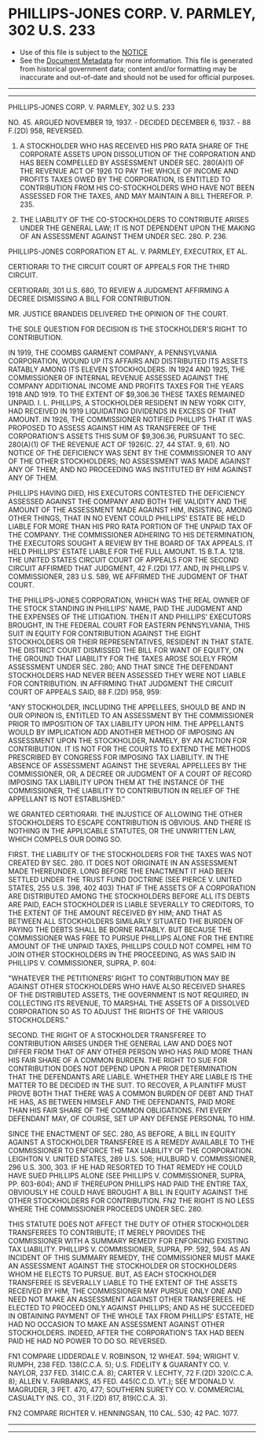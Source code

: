 ---
---

# PHILLIPS-JONES CORP. V. PARMLEY, 302 U.S. 233

* Use of this file is subject to the [NOTICE](https://github.com/publicdocs/notice/blob/master/NOTICE)
* See the [Document Metadata](../../../) for more information.
  This file is generated from historical government data; content and/or formatting may be inaccurate and out-of-date and should not be used for official purposes.

----------
----------

PHILLIPS-JONES CORP. V. PARMLEY, 302 U.S. 233

NO. 45.  ARGUED NOVEMBER 19, 1937.  - DECIDED DECEMBER 6, 1937.  - 88 F.(2D) 958, REVERSED.

1.  A STOCKHOLDER WHO HAS RECEIVED HIS PRO RATA SHARE OF THE CORPORATE ASSETS UPON DISSOLUTION OF THE CORPORATION AND HAS BEEN COMPELLED BY ASSESSMENT UNDER SEC. 280(A)(1) OF THE REVENUE ACT OF 1926 TO PAY THE WHOLE OF INCOME AND PROFITS TAXES OWED BY THE CORPORATION, IS ENTITLED TO CONTRIBUTION FROM HIS CO-STOCKHOLDERS WHO HAVE NOT BEEN ASSESSED FOR THE TAXES, AND MAY MAINTAIN A BILL THEREFOR.  P. 235.

2.  THE LIABILITY OF THE CO-STOCKHOLDERS TO CONTRIBUTE ARISES UNDER THE GENERAL LAW; IT IS NOT DEPENDENT UPON THE MAKING OF AN ASSESSMENT AGAINST THEM UNDER SEC. 280.  P. 236.

PHILLIPS-JONES CORPORATION ET AL. V. PARMLEY, EXECUTRIX, ET AL.

CERTIORARI TO THE CIRCUIT COURT OF APPEALS FOR THE THIRD CIRCUIT.

CERTIORARI, 301 U.S. 680, TO REVIEW A JUDGMENT AFFIRMING A DECREE DISMISSING A BILL FOR CONTRIBUTION.

MR. JUSTICE BRANDEIS DELIVERED THE OPINION OF THE COURT.

THE SOLE QUESTION FOR DECISION IS THE STOCKHOLDER'S RIGHT TO CONTRIBUTION.

IN 1919, THE COOMBS GARMENT COMPANY, A PENNSYLVANIA CORPORATION, WOUND UP ITS AFFAIRS AND DISTRIBUTED ITS ASSETS RATABLY AMONG ITS ELEVEN STOCKHOLDERS.  IN 1924 AND 1925, THE COMMISSIONER OF INTERNAL REVENUE ASSESSED AGAINST THE COMPANY ADDITIONAL INCOME AND PROFITS TAXES FOR THE YEARS 1918 AND 1919.  TO THE EXTENT OF $9,306.36 THESE TAXES REMAINED UNPAID.  I. L. PHILLIPS, A STOCKHOLDER RESIDENT IN NEW YORK CITY, HAD RECEIVED IN 1919 LIQUIDATING DIVIDENDS IN EXCESS OF THAT AMOUNT.  IN 1926, THE COMMISSIONER NOTIFIED PHILLIPS THAT IT WAS PROPOSED TO ASSESS AGAINST HIM AS TRANSFEREE OF THE CORPORATION'S ASSETS THIS SUM OF $9,306.36, PURSUANT TO SEC. 280(A)(1) OF THE REVENUE ACT OF 1926(C. 27, 44 STAT. 9, 61).  NO NOTICE OF THE DEFICIENCY WAS SENT BY THE COMMISSIONER TO ANY OF THE OTHER STOCKHOLDERS; NO ASSESSMENT WAS MADE AGAINST ANY OF THEM; AND NO PROCEEDING WAS INSTITUTED BY HIM AGAINST ANY OF THEM.

PHILLIPS HAVING DIED, HIS EXECUTORS CONTESTED THE DEFICIENCY ASSESSED AGAINST THE COMPANY AND BOTH THE VALIDITY AND THE AMOUNT OF THE ASSESSMENT MADE AGAINST HIM, INSISTING, AMONG OTHER THINGS, THAT IN NO EVENT COULD PHILLIPS' ESTATE BE HELD LIABLE FOR MORE THAN HIS PRO RATA PORTION OF THE UNPAID TAX OF THE COMPANY.  THE COMMISSIONER ADHERING TO HIS DETERMINATION, THE EXECUTORS SOUGHT A REVIEW BY THE BOARD OF TAX APPEALS.  IT HELD PHILLIPS' ESTATE LIABLE FOR THE FULL AMOUNT.  15 B.T.A. 1218.  THE UNITED STATES CIRCUIT COURT OF APPEALS FOR THE SECOND CIRCUIT AFFIRMED THAT JUDGMENT, 42 F.(2D) 177.  AND, IN PHILLIPS V. COMMISSIONER, 283 U.S. 589, WE AFFIRMED THE JUDGMENT OF THAT COURT.

THE PHILLIPS-JONES CORPORATION, WHICH WAS THE REAL OWNER OF THE STOCK STANDING IN PHILLIPS' NAME, PAID THE JUDGMENT AND THE EXPENSES OF THE LITIGATION.  THEN IT AND PHILLIPS' EXECUTORS BROUGHT, IN THE FEDERAL COURT FOR EASTERN PENNSYLVANIA, THIS SUIT IN EQUITY FOR CONTRIBUTION AGAINST THE EIGHT STOCKHOLDERS OR THEIR REPRESENTATIVES, RESIDENT IN THAT STATE.  THE DISTRICT COURT DISMISSED THE BILL FOR WANT OF EQUITY, ON THE GROUND THAT LIABILITY FOR THE TAXES AROSE SOLELY FROM ASSESSMENT UNDER SEC. 280; AND THAT SINCE THE DEFENDANT STOCKHOLDERS HAD NEVER BEEN ASSESSED THEY WERE NOT LIABLE FOR CONTRIBUTION.  IN AFFIRMING THAT JUDGMENT THE CIRCUIT COURT OF APPEALS SAID, 88 F.(2D) 958, 959:

"ANY STOCKHOLDER, INCLUDING THE APPELLEES, SHOULD BE AND IN OUR OPINION IS, ENTITLED TO AN ASSESSMENT BY THE COMMISSIONER PRIOR TO IMPOSITION OF TAX LIABILITY UPON HIM.  THE APPELLANTS WOULD BY IMPLICATION ADD ANOTHER METHOD OF IMPOSING AN ASSESSMENT UPON THE STOCKHOLDER, NAMELY, BY AN ACTION FOR CONTRIBUTION.  IT IS NOT FOR THE COURTS TO EXTEND THE METHODS PRESCRIBED BY CONGRESS FOR IMPOSING TAX LIABILITY.  IN THE ABSENCE OF ASSESSMENT AGAINST THE SEVERAL APPELLEES BY THE COMMISSIONER, OR, A DECREE OR JUDGMENT OF A COURT OF RECORD IMPOSING TAX LIABILITY UPON THEM AT THE INSTANCE OF THE COMMISSIONER, THE LIABILITY TO CONTRIBUTION IN RELIEF OF THE APPELLANT IS NOT ESTABLISHED."

WE GRANTED CERTIORARI.  THE INJUSTICE OF ALLOWING THE OTHER STOCKHOLDERS TO ESCAPE CONTRIBUTION IS OBVIOUS.  AND THERE IS NOTHING IN THE APPLICABLE STATUTES, OR THE UNWRITTEN LAW, WHICH COMPELS OUR DOING SO.

FIRST.  THE LIABILITY OF THE STOCKHOLDERS FOR THE TAXES WAS NOT CREATED BY SEC. 280.  IT DOES NOT ORIGINATE IN AN ASSESSMENT MADE THEREUNDER.  LONG BEFORE THE ENACTMENT IT HAD BEEN SETTLED UNDER THE TRUST FUND DOCTRINE (SEE PIERCE V. UNITED STATES, 255 U.S. 398, 402 403) THAT IF THE ASSETS OF A CORPORATION ARE DISTRIBUTED AMONG THE STOCKHOLDERS BEFORE ALL ITS DEBTS ARE PAID, EACH STOCKHOLDER IS LIABLE SEVERALLY TO CREDITORS, TO THE EXTENT OF THE AMOUNT RECEIVED BY HIM; AND THAT AS BETWEEN ALL STOCKHOLDERS SIMILARLY SITUATED THE BURDEN OF PAYING THE DEBTS SHALL BE BORNE RATABLY.  BUT BECAUSE THE COMMISSIONER WAS FREE TO PURSUE PHILLIPS ALONE FOR THE ENTIRE AMOUNT OF THE UNPAID TAXES, PHILLIPS COULD NOT COMPEL HIM TO JOIN OTHER STOCKHOLDERS IN THE PROCEEDING, AS WAS SAID IN PHILLIPS V. COMMISSIONER, SUPRA, P. 604:

"WHATEVER THE PETITIONERS' RIGHT TO CONTRIBUTION MAY BE AGAINST OTHER STOCKHOLDERS WHO HAVE ALSO RECEIVED SHARES OF THE DISTRIBUTED ASSETS, THE GOVERNMENT IS NOT REQUIRED, IN COLLECTING ITS REVENUE, TO MARSHAL THE ASSETS OF A DISSOLVED CORPORATION SO AS TO ADJUST THE RIGHTS OF THE VARIOUS STOCKHOLDERS."

SECOND.  THE RIGHT OF A STOCKHOLDER TRANSFEREE TO CONTRIBUTION ARISES UNDER THE GENERAL LAW AND DOES NOT DIFFER FROM THAT OF ANY OTHER PERSON WHO HAS PAID MORE THAN HIS FAIR SHARE OF A COMMON BURDEN.  THE RIGHT TO SUE FOR CONTRIBUTION DOES NOT DEPEND UPON A PRIOR DETERMINATION THAT THE DEFENDANTS ARE LIABLE.  WHETHER THEY ARE LIABLE IS THE MATTER TO BE DECIDED IN THE SUIT.  TO RECOVER, A PLAINTIFF MUST PROVE BOTH THAT THERE WAS A COMMON BURDEN OF DEBT AND THAT HE HAS, AS BETWEEN HIMSELF AND THE DEFENDANTS, PAID MORE THAN HIS FAIR SHARE OF THE COMMON OBLIGATIONS.  FN1 EVERY DEFENDANT MAY, OF COURSE, SET UP ANY DEFENSE PERSONAL TO HIM.

SINCE THE ENACTMENT OF SEC. 280, AS BEFORE, A BILL IN EQUITY AGAINST A STOCKHOLDER TRANSFEREE IS A REMEDY AVAILABLE TO THE COMMISSIONER TO ENFORCE THE TAX LIABILITY OF THE CORPORATION.  LEIGHTON V. UNITED STATES, 289 U.S. 506; HULBURD V. COMMISSIONER, 296 U.S. 300, 303.  IF HE HAD RESORTED TO THAT REMEDY HE COULD HAVE SUED PHILLIPS ALONE (SEE PHILLIPS V. COMMISSIONER, SUPRA, PP. 603-604); AND IF THEREUPON PHILLIPS HAD PAID THE ENTIRE TAX, OBVIOUSLY HE COULD HAVE BROUGHT A BILL IN EQUITY AGAINST THE OTHER STOCKHOLDERS FOR CONTRIBUTION.  FN2 THE RIGHT IS NO LESS WHERE THE COMMISSIONER PROCEEDS UNDER SEC. 280.

THIS STATUTE DOES NOT AFFECT THE DUTY OF OTHER STOCKHOLDER TRANSFEREES TO CONTRIBUTE; IT MERELY PROVIDES THE COMMISSIONER WITH A SUMMARY REMEDY FOR ENFORCING EXISTING TAX LIABILITY.  PHILLIPS V. COMMISSIONER, SUPRA, PP. 592, 594.  AS AN INCIDENT OF THIS SUMMARY REMEDY, THE COMMISSIONER MUST MAKE AN ASSESSMENT AGAINST THE STOCKHOLDER OR STOCKHOLDERS WHOM HE ELECTS TO PURSUE.  BUT, AS EACH STOCKHOLDER TRANSFEREE IS SEVERALLY LIABLE TO THE EXTENT OF THE ASSETS RECEIVED BY HIM, THE COMMISSIONER MAY PURSUE ONLY ONE AND NEED NOT MAKE AN ASSESSMENT AGAINST OTHER TRANSFEREES.  HE ELECTED TO PROCEED ONLY AGAINST PHILLIPS; AND AS HE SUCCEEDED IN OBTAINING PAYMENT OF THE WHOLE TAX FROM PHILLIPS' ESTATE, HE HAD NO OCCASION TO MAKE AN ASSESSMENT AGAINST OTHER STOCKHOLDERS.  INDEED, AFTER THE CORPORATION'S TAX HAD BEEN PAID HE HAD NO POWER TO DO SO.  REVERSED.

FN1  COMPARE LIDDERDALE V. ROBINSON, 12 WHEAT.  594; WRIGHT V. RUMPH, 238 FED. 138(C.C.A. 5); U.S. FIDELITY & GUARANTY CO. V. NAYLOR, 237 FED. 314(C.C.A. 8); CARTER V. LECHTY, 72 F.(2D) 320(C.C.A. 8); ALLEN V. FAIRBANKS, 45 FED. 445(C.C.D. VT.); SEE M'DONALD V. MAGRUDER, 3 PET. 470, 477; SOUTHERN SURETY CO. V. COMMERCIAL CASUALTY INS. CO., 31 F.(2D) 817, 819(C.C.A. 3).

FN2  COMPARE RICHTER V. HENNINGSAN, 110 CAL. 530; 42 PAC. 1077.


----------
----------

